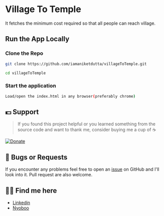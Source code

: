 # Village To Temple
It fetches the minimum cost required so that all people can reach village.

## Run the App Locally

### Clone the Repo
```bash
git clone https://github.com/iamaniketdutta/villageToTemple.git

cd villageToTemple
```

### Start the application
```bash
Load/open the index.html in any browser(preferably chrome)
```

## 💵 Support
> If you found this project helpful or you learned something from the source code and want to thank me, consider buying me a cup of :coffee:

[![Donate](https://img.shields.io/badge/Donate-PayPal-green.svg)](https://paypal.me/iamaniketdutta)


## 🐛 Bugs or Requests

If you encounter any problems feel free to open an [issue](https://github.com/iamaniketdutta/villageToTemple/issues/new) on GitHub and I'll look into it. Pull request are also welcome.


## 👦🏼 Find me here
* [Linkedin](https://www.linkedin.com/in/iamaniketdutta)
* [Nyoboo](https://nyoboo.com/profiles/aniket-dutta)
